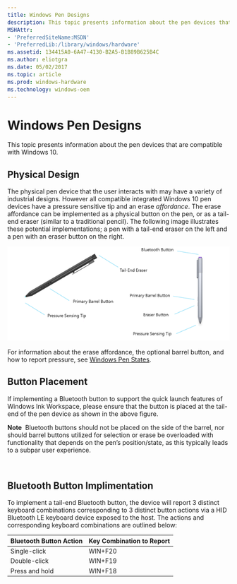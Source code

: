 ```yaml
---
title: Windows Pen Designs
description: This topic presents information about the pen devices that are compatible with Windows 10.
MSHAttr:
- 'PreferredSiteName:MSDN'
- 'PreferredLib:/library/windows/hardware'
ms.assetid: 134415A0-6A47-4130-B2A5-B1B89B625B4C
ms.author: eliotgra
ms.date: 05/02/2017
ms.topic: article
ms.prod: windows-hardware
ms.technology: windows-oem
---
```


# Windows Pen Designs


This topic presents information about the pen devices that are compatible with Windows 10.

## Physical Design


The physical pen device that the user interacts with may have a variety of industrial designs. However all compatible integrated Windows 10 pen devices have a pressure sensitive tip and an erase *affordance*. The erase affordance can be implemented as a physical button on the pen, or as a tail-end eraser (similar to a traditional pencil). The following image illustrates these potential implementations; a pen with a tail-end eraser on the left and a pen with an eraser button on the right.

![windows pen designs, showing the pressure sensing tips, some buttons, and implementations for an erase feature.](../images/pen-designs-v2.png)

For information about the erase affordance, the optional barrel button, and how to report pressure, see [Windows Pen States](windows-pen-states.md).

## Button Placement


If implementing a Bluetooth button to support the quick launch features of Windows Ink Workspace, please ensure that the button is placed at the tail-end of the pen device as shown in the above figure.

**Note**  Bluetooth buttons should not be placed on the side of the barrel, nor should barrel buttons utilized for selection or erase be overloaded with functionality that depends on the pen’s position/state, as this typically leads to a subpar user experience.  

 

## Bluetooth Button Implimentation


To implement a tail-end Bluetooth button, the device will report 3 distinct keyboard combinations corresponding to 3 distinct button actions via a HID Bluetooth LE keyboard device exposed to the host. The actions and corresponding keyboard combinations are outlined below:

| Bluetooth Button Action | Key Combination to Report |
|-------------------------|---------------------------|
| Single-click            | WIN+F20                   |
| Double-click            | WIN+F19                   |
| Press and hold          | WIN+F18                   |

 

 

 






